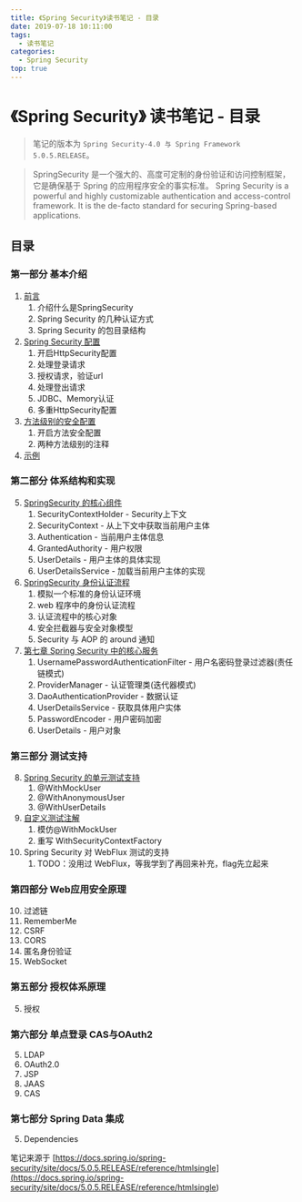 ```yaml
---
title: 《Spring Security》读书笔记 - 目录
date: 2019-07-18 10:11:00
tags: 
  - 读书笔记
categories:
  - Spring Security
top: true
---
```


# 《Spring Security》 读书笔记 - 目录

> 笔记的版本为 `Spring Security-4.0 与 Spring Framework 5.0.5.RELEASE`。

> SpringSecurity 是一个强大的、高度可定制的身份验证和访问控制框架，它是确保基于 Spring 的应用程序安全的事实标准。
> Spring Security is a powerful and highly customizable authentication and access-control framework. It is the de-facto standard for securing Spring-based applications.

## 目录

### 第一部分 基本介绍

1. [前言](../../../../../07/18/读书笔记/《SpringSecurity》/1.序言/)
   1. 介绍什么是SpringSecurity
   2. Spring Security 的几种认证方式
   3. Spring Security 的包目录结构
2. [Spring Security 配置](../../../../../07/18/读书笔记/《SpringSecurity》/2.配置/)
   1. 开启HttpSecurity配置
   2. 处理登录请求
   3. 授权请求，验证url
   4. 处理登出请求
   5. JDBC、Memory认证
   6. 多重HttpSecurity配置
3. [方法级别的安全配置](../../../../../07/18/读书笔记/《SpringSecurity》/3.方法级别的安全配置/)
   1. 开启方法安全配置
   2. 两种方法级别的注释
4. [示例](../../../../../07/18/读书笔记/《SpringSecurity》/4.示例/)

### 第二部分 体系结构和实现

5. [SpringSecurity 的核心组件](../../../../../07/18/读书笔记/《SpringSecurity》/5.体系结构/)
   1. SecurityContextHolder - Security上下文
   2. SecurityContext - 从上下文中获取当前用户主体
   3. Authentication - 当前用户主体信息
   4. GrantedAuthority - 用户权限
   5. UserDetails - 用户主体的具体实现
   6. UserDetailsService - 加载当前用户主体的实现
6. [SpringSecurity 身份认证流程](../../../../../07/18/读书笔记/《SpringSecurity》/6.身份认证流程/)
   1. 模拟一个标准的身份认证环境
   2. web 程序中的身份认证流程
   3. 认证流程中的核心对象
   4. 安全拦截器与安全对象模型
   5. Security 与 AOP 的 around 通知
7. [第七章 Spring Security 中的核心服务](../../../../../07/19/读书笔记/《SpringSecurity》/6.身份认证流程/)
   1. UsernamePasswordAuthenticationFilter - 用户名密码登录过滤器(责任链模式)
   2. ProviderManager - 认证管理类(迭代器模式)
   3. DaoAuthenticationProvider - 数据认证
   4. UserDetailsService - 获取具体用户实体
   5. PasswordEncoder - 用户密码加密
   6. UserDetails - 用户对象

### 第三部分 测试支持

8. [Spring Security 的单元测试支持](../../../../../07/19/读书笔记/《SpringSecurity》/8.单元测试/)
   1. @WithMockUser
   2. @WithAnonymousUser
   3. @WithUserDetails
9. [自定义测试注解](../../../../../07/19/读书笔记/《SpringSecurity》/9.自定义注解/)
   1. 模仿@WithMockUser
   2. 重写 WithSecurityContextFactory
10. Spring Security 对 WebFlux 测试的支持
    1. TODO：没用过 WebFlux，等我学到了再回来补充，flag先立起来

### 第四部分 Web应用安全原理

10. 过滤链
6. RememberMe
7. CSRF
8. CORS
9. 匿名身份验证
10. WebSocket

### 第五部分 授权体系原理

5. 授权

### 第六部分 单点登录 CAS与OAuth2

5. LDAP
6. OAuth2.0
7. JSP
8. JAAS
9. CAS

### 第七部分 Spring Data 集成

5. Dependencies

笔记来源于 [https://docs.spring.io/spring-security/site/docs/5.0.5.RELEASE/reference/htmlsingle](<https://docs.spring.io/spring-security/site/docs/5.0.5.RELEASE/reference/htmlsingle>)